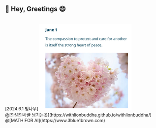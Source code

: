 ## 👋 Hey, Greetings 😄

<br> 
[2024.6.1 벚나무] <img src="https://github.com/withlionbuddha/notes/blob/69d3847a9cdf34101d75b771399993cddbf0826e/resources/images/2024-%ED%95%98%ED%8A%B8%EA%BD%83-%EB%B2%9A%EA%BD%83.jpeg" width="300">

<br>
@[안녕인사글 남기는곳](https://withlionbuddha.github.io/withlionbuddha/) <br>
@[MATH FOR AI](https://www.3blue1brown.com)
